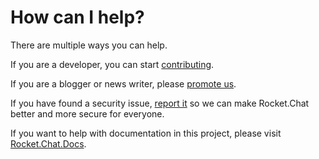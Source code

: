 # How can I help?

There are multiple ways you can help.

If you are a developer, you can start [contributing](/1.%20How%20can%20I%20help%3F%2FContributing.md).

If you are a blogger or news writer, please [promote us](/1.%20How%20can%20I%20help%3F%2FPromoting.md).

If you have found a security issue, [report it](/1.%20How%20can%20I%20help%3F%2FReporting%20Security%20Issues.md) so we can make Rocket.Chat better and more secure for everyone.

If you want to help with documentation in this project, please visit [Rocket.Chat.Docs](https://github.com/RocketChat/Rocket.Chat.Docs).
